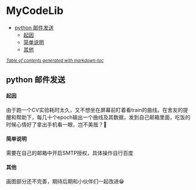 # MyCodeLib

- [python 邮件发送](#python-----)
    + [起因](#--)
    + [简单说明](#----)
    + [其他](#--)

<small><i><a href='http://ecotrust-canada.github.io/markdown-toc/'>Table of contents generated with markdown-toc</a></i></small>

## python 邮件发送

#### 起因

由于跑一个CV实验耗时太久，又不想坐在屏幕前盯着看train的曲线。在舍友的提醒和帮助下，每几十个epoch输出一个曲线及其数据，发到自己邮箱里面，吃饭的时候心情好了拿出手机看一眼，岂不美哉？🧐



#### 简单说明

需要在自己的邮箱中开启SMTP授权，具体操作自行百度



#### 其他

画图部分还不完善，期待后期和小伙伴们一起改进😁
